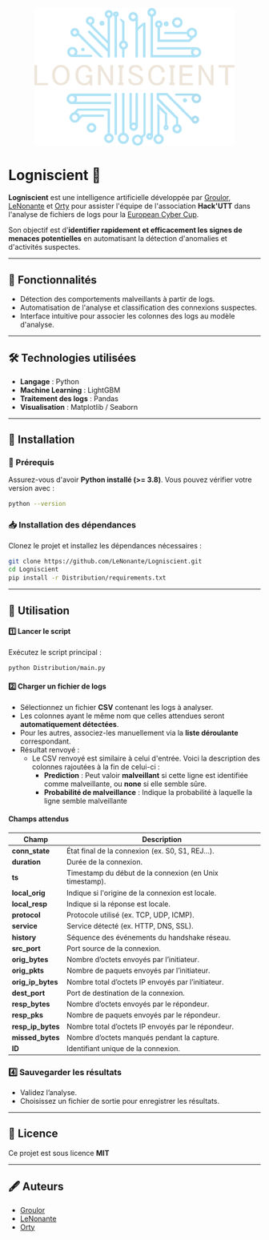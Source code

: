 <p align="center">
  <img src="Logo/LogoLogniscient.png" alt="Logniscient 🔎" width="400">
</p>

# Logniscient 🔎

**Logniscient** est une intelligence artificielle développée par [Groulor](https://github.com/Groulor), [LeNonante](https://github.com/LeNonante) et [Orty](https://github.com/orty-orty) pour assister l'équipe de l'association **Hack'UTT** dans l'analyse de fichiers de logs pour la [European Cyber Cup](https://european-cybercup.com/).

Son objectif est d'**identifier rapidement et efficacement les signes de menaces potentielles** en automatisant la détection d'anomalies et d'activités suspectes.

---

## 🚀 Fonctionnalités
- Détection des comportements malveillants à partir de logs.
- Automatisation de l'analyse et classification des connexions suspectes.
- Interface intuitive pour associer les colonnes des logs au modèle d'analyse.

---
 
## 🛠️ Technologies utilisées
- **Langage** : Python
- **Machine Learning** : LightGBM
- **Traitement des logs** : Pandas
- **Visualisation** : Matplotlib / Seaborn

---

## 📂 Installation

### 📌 Prérequis
Assurez-vous d'avoir **Python installé (>= 3.8)**. Vous pouvez vérifier votre version avec :
```sh
python --version
```

### 📥 Installation des dépendances
Clonez le projet et installez les dépendances nécessaires :
```sh
git clone https://github.com/LeNonante/Logniscient.git
cd Logniscient
pip install -r Distribution/requirements.txt
```

---

## 📖 Utilisation

#### 1️⃣ Lancer le script
Exécutez le script principal :
```sh
python Distribution/main.py
```

#### 2️⃣ Charger un fichier de logs
- Sélectionnez un fichier **CSV** contenant les logs à analyser.
- Les colonnes ayant le même nom que celles attendues seront **automatiquement détectées**.
- Pour les autres, associez-les manuellement via la **liste déroulante** correspondant.
- Résultat renvoyé :
    - Le CSV renvoyé est similaire à celui d'entrée. Voici la description des colonnes rajoutées à la fin de celui-ci :
        - **Prediction** : Peut valoir **malveillant** si cette ligne est identifiée comme malveillante, ou **none** si elle semble sûre.
        - **Probabilité de malveillance** : Indique la probabilité à laquelle la ligne semble malveillante
   
#### Champs attendus
| Champ | Description |
|-------|------------|
| **conn_state** | État final de la connexion (ex. S0, S1, REJ…). |
| **duration** | Durée de la connexion. |
| **ts** | Timestamp du début de la connexion (en Unix timestamp). |
| **local_orig** | Indique si l'origine de la connexion est locale. |
| **local_resp** | Indique si la réponse est locale. |
| **protocol** | Protocole utilisé (ex. TCP, UDP, ICMP). |
| **service** | Service détecté (ex. HTTP, DNS, SSL). |
| **history** | Séquence des événements du handshake réseau. |
| **src_port** | Port source de la connexion. |
| **orig_bytes** | Nombre d’octets envoyés par l’initiateur. |
| **orig_pkts** | Nombre de paquets envoyés par l’initiateur. |
| **orig_ip_bytes** | Nombre total d’octets IP envoyés par l’initiateur. |
| **dest_port** | Port de destination de la connexion. |
| **resp_bytes** | Nombre d’octets envoyés par le répondeur. |
| **resp_pks** | Nombre de paquets envoyés par le répondeur. |
| **resp_ip_bytes** | Nombre total d’octets IP envoyés par le répondeur. |
| **missed_bytes** | Nombre d’octets manqués pendant la capture. |
| **ID** | Identifiant unique de la connexion. |

### 4️⃣ Sauvegarder les résultats
- Validez l’analyse.
- Choisissez un fichier de sortie pour enregistrer les résultats.

---

## 📜 Licence
Ce projet est sous licence **MIT**

---

## 🖋️ Auteurs
- [Groulor](https://github.com/Groulor)
- [LeNonante](https://github.com/LeNonante)
- [Orty](https://github.com/orty-orty)


